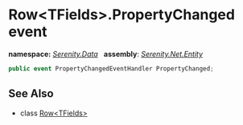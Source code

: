 # Row&lt;TFields&gt;.PropertyChanged event
**namespace:** *[Serenity.Data](../../README.md#serenity.data-namespace)*   **assembly**: *[Serenity.Net.Entity](../../README.md)*

```csharp
public event PropertyChangedEventHandler PropertyChanged;
```

## See Also

* class [Row&lt;TFields&gt;](../Row-1.md)